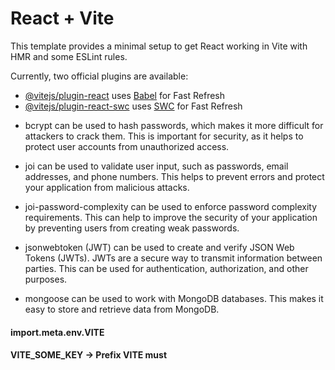# React + Vite

This template provides a minimal setup to get React working in Vite with HMR and some ESLint rules.

Currently, two official plugins are available:

- [@vitejs/plugin-react](https://github.com/vitejs/vite-plugin-react/blob/main/packages/plugin-react/README.md) uses [Babel](https://babeljs.io/) for Fast Refresh
- [@vitejs/plugin-react-swc](https://github.com/vitejs/vite-plugin-react-swc) uses [SWC](https://swc.rs/) for Fast Refresh

* bcrypt can be used to hash passwords, which makes it more difficult for attackers to crack them. This is important for security, as it helps to protect user accounts from unauthorized access.


* joi can be used to validate user input, such as passwords, email addresses, and phone numbers. This helps to prevent errors and protect your application from malicious attacks.


* joi-password-complexity can be used to enforce password complexity requirements. This can help to improve the security of your application by preventing users from creating weak passwords.


* jsonwebtoken (JWT) can be used to create and verify JSON Web Tokens (JWTs). JWTs are a secure way to transmit information between parties. This can be used for authentication, authorization, and other purposes.


* mongoose can be used to work with MongoDB databases. This makes it easy to store and retrieve data from MongoDB.


#### import.meta.env.VITE
#### VITE_SOME_KEY -> Prefix VITE must

